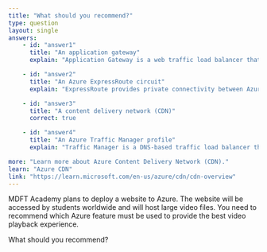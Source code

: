 ```yaml
---
title: "What should you recommend?"
type: question
layout: single
answers:
    - id: "answer1"
      title: "An application gateway"
      explain: "Application Gateway is a web traffic load balancer that manages traffic to web applications. While it can improve application performance, it does not cache content globally for faster delivery to end users."

    - id: "answer2"
      title: "An Azure ExpressRoute circuit"
      explain: "ExpressRoute provides private connectivity between Azure datacenters and on-premises infrastructure. It is not designed for content delivery to end users worldwide."

    - id: "answer3"
      title: "A content delivery network (CDN)"
      correct: true

    - id: "answer4"
      title: "An Azure Traffic Manager profile"
      explain: "Traffic Manager is a DNS-based traffic load balancer that distributes traffic across Azure regions. While it can route users to the closest endpoint, it does not cache content for faster delivery."

more: "Learn more about Azure Content Delivery Network (CDN)."
learn: "Azure CDN"
link: "https://learn.microsoft.com/en-us/azure/cdn/cdn-overview"
---
```


MDFT Academy plans to deploy a website to Azure. The website will be accessed by students worldwide and will host large video files. You need to recommend which Azure feature must be used to provide the best video playback experience. 

What should you recommend?